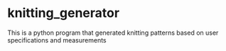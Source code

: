 # knitting_generator
This is a python program that generated knitting patterns based on user specifications and measurements

